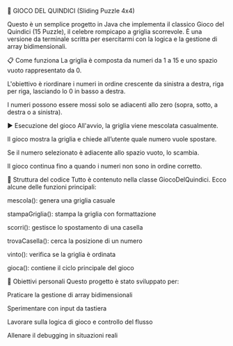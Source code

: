 🧩 GIOCO DEL QUINDICI (Sliding Puzzle 4x4)

Questo è un semplice progetto in Java che implementa il classico Gioco del Quindici (15 Puzzle), il celebre rompicapo a griglia scorrevole. È una versione da terminale scritta per esercitarmi con la logica e la gestione di array bidimensionali.

📋 Come funziona
La griglia è composta da numeri da 1 a 15 e uno spazio vuoto rappresentato da 0.

L'obiettivo è riordinare i numeri in ordine crescente da sinistra a destra, riga per riga, lasciando lo 0 in basso a destra.

I numeri possono essere mossi solo se adiacenti allo zero (sopra, sotto, a destra o a sinistra).

▶️ Esecuzione del gioco
All'avvio, la griglia viene mescolata casualmente.

Il gioco mostra la griglia e chiede all’utente quale numero vuole spostare.

Se il numero selezionato è adiacente allo spazio vuoto, lo scambia.

Il gioco continua fino a quando i numeri non sono in ordine corretto.

📁 Struttura del codice
Tutto è contenuto nella classe GiocoDelQuindici.
Ecco alcune delle funzioni principali:

mescola(): genera una griglia casuale

stampaGriglia(): stampa la griglia con formattazione

scorri(): gestisce lo spostamento di una casella

trovaCasella(): cerca la posizione di un numero

vinto(): verifica se la griglia è ordinata

gioca(): contiene il ciclo principale del gioco


🧠 Obiettivi personali
Questo progetto è stato sviluppato per:

Praticare la gestione di array bidimensionali

Sperimentare con input da tastiera

Lavorare sulla logica di gioco e controllo del flusso

Allenare il debugging in situazioni reali
